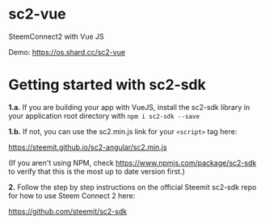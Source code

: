 # sc2-vue
SteemConnect2 with Vue JS

Demo: https://os.shard.cc/sc2-vue


# Getting started with sc2-sdk

__1.a.__ If you are building your app with VueJS, install the sc2-sdk library in your application root directory with `npm i sc2-sdk --save`

__1.b.__ If not, you can use the sc2.min.js link for your `<script>` tag here:

https://steemit.github.io/sc2-angular/sc2.min.js

(If you aren't using NPM, check https://www.npmjs.com/package/sc2-sdk to verify that this is the most up to date version first.)

__2.__ Follow the step by step instructions on the official Steemit sc2-sdk repo for how to use Steem Connect 2 here:

https://github.com/steemit/sc2-sdk
